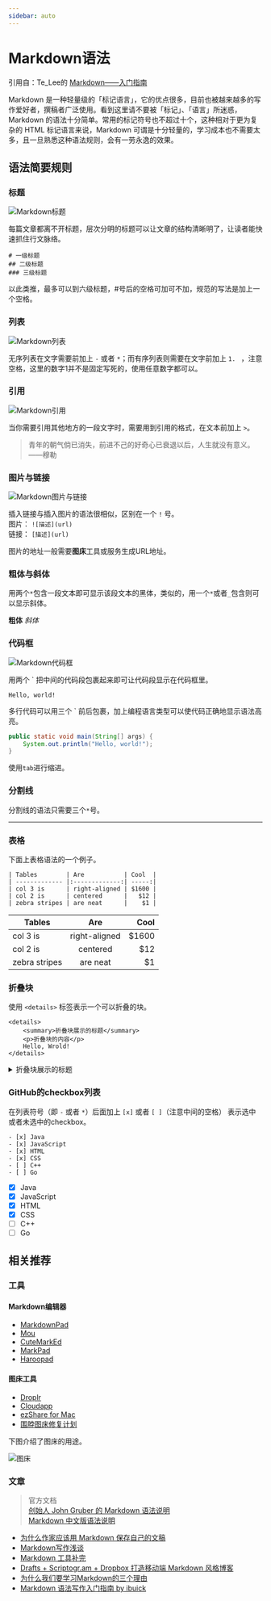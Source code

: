 ```yaml
---
sidebar: auto
---
```

# Markdown语法

引用自：Te_Lee的 [Markdown——入门指南](http://www.jianshu.com/p/1e402922ee32)

Markdown 是一种轻量级的「标记语言」，它的优点很多，目前也被越来越多的写作爱好者，撰稿者广泛使用。看到这里请不要被「标记」、「语言」所迷惑，Markdown 的语法十分简单。常用的标记符号也不超过十个，这种相对于更为复杂的 HTML 标记语言来说，Markdown 可谓是十分轻量的，学习成本也不需要太多，且一旦熟悉这种语法规则，会有一劳永逸的效果。

<!--more-->

## 语法简要规则

### 标题

![Markdown标题](http://ww1.sinaimg.cn/large/6aee7dbbgw1effeaclhiyj20eh09cwez.jpg)

每篇文章都离不开标题，层次分明的标题可以让文章的结构清晰明了，让读者能快速抓住行文脉络。

`# 一级标题`  
`## 二级标题`  
`### 三级标题`

以此类推，最多可以到六级标题，#号后的空格可加可不加，规范的写法是加上一个空格。

### 列表

![Markdown列表](http://ww4.sinaimg.cn/large/6aee7dbbgw1effew5aftij20d80bz3yw.jpg)

无序列表在文字需要前加上 `-` 或者 `*`；而有序列表则需要在文字前加上 `1. ` ，注意空格，这里的数字1并不是固定写死的，使用任意数字都可以。

### 引用

![Markdown引用](http://ww3.sinaimg.cn/large/6aee7dbbgw1effezhonxlj20e009c3yu.jpg)

当你需要引用其他地方的一段文字时，需要用到引用的格式，在文本前加上 `>`。

> 青年的朝气倘已消失，前进不己的好奇心已衰退以后，人生就没有意义。 ——穆勒

### 图片与链接

![Markdown图片与链接](http://ww2.sinaimg.cn/large/6aee7dbbgw1efffa67voyj20ix0ctq3n.jpg)

插入链接与插入图片的语法很相似，区别在一个 `!` 号。  
图片： `![描述](url)`  
链接： `[描述](url)`

图片的地址一般需要**图床**工具或服务生成URL地址。

### 粗体与斜体

用两个`*`包含一段文本即可显示该段文本的黑体，类似的，用一个`*`或者`_`包含则可以显示斜体。

**粗体** _斜体_

### 代码框

![Markdown代码框](http://ww3.sinaimg.cn/large/6aee7dbbgw1effg1lsa97j20lt0a8dgs.jpg)

用两个 ` 把中间的代码段包裹起来即可让代码段显示在代码框里。

`Hello, world!`

多行代码可以用三个 ` 前后包裹，加上编程语言类型可以使代码正确地显示语法高亮。
  
```java
public static void main(String[] args) {
    System.out.println("Hello, world!");
}
```

使用`tab`进行缩进。

### 分割线

分割线的语法只需要三个`*`号。

***

### 表格

下面上表格语法的一个例子。

```
| Tables        | Are           | Cool  |
| ------------- |:-------------:| -----:|
| col 3 is      | right-aligned | $1600 |
| col 2 is      | centered      |   $12 |
| zebra stripes | are neat      |    $1 |
```

| Tables        | Are           | Cool  |
| ------------- |:-------------:| -----:|
| col 3 is      | right-aligned | $1600 |
| col 2 is      | centered      |   $12 |
| zebra stripes | are neat      |    $1 |

### 折叠块

使用 `<details>` 标签表示一个可以折叠的块。

```
<details>
    <summary>折叠块展示的标题</summary>
    <p>折叠块的内容</p>
    Hello, Wrold!
</details>
```

<details>
    <summary>折叠块展示的标题</summary>
    <p>折叠块的内容</p>
    Hello, Wrold!
</details>

### GitHub的checkbox列表

在列表符号（即 `-` 或者 `*`）后面加上 `[x]` 或者 `[ ]`（注意中间的空格） 表示选中或者未选中的checkbox。

```
- [x] Java
- [x] JavaScript
- [x] HTML
- [x] CSS
- [ ] C++
- [ ] Go
```

- [x] Java
- [x] JavaScript
- [x] HTML
- [x] CSS
- [ ] C++
- [ ] Go

## 相关推荐

### 工具

#### Markdown编辑器

- [MarkdownPad](http://markdownpad.com/)
- [Mou](http://mouapp.com/)
- [CuteMarkEd](http://cloose.github.io/CuteMarkEd)
- [MarkPad](http://code52.org/DownmarkerWPF/)
- [Haroopad](http://pad.haroopress.com/user.html)

#### 图床工具

- [Droplr](http://droplr.com/)  
- [Cloudapp](http://www.getcloudapp.com/)  
- [ezShare for Mac](https://itunes.apple.com/cn/app/yi-xiang/id672522335?mt=12&uo=4)  
- [围脖图床修复计划](http://weibotuchuang.sinaapp.com/)  

下图介绍了图床的用途。

![图床](https://pic2.zhimg.com/v2-f0c54b4b142546767d920f7fb488cf81_b.jpg)

### 文章

> 官方文档  
> [创始人 John Gruber 的 Markdown 语法说明](http://daringfireball.net/projects/markdown/syntax)  
> [Markdown 中文版语法说明](http://wowubuntu.com/markdown/)

- [为什么作家应该用 Markdown 保存自己的文稿](http://www.jianshu.com/p/qqgjln)  
- [Markdown写作浅谈](http://www.yangzhiping.com/tech/r-markdown-knitr.html)  
- [Markdown 工具补完](http://www.appinn.com/markdown-tools/)  
- [Drafts + Scriptogr.am + Dropbox 打造移动端 Markdown 风格博客](http://jianshu.io/p/63HYZ6)  
- [为什么我们要学习Markdown的三个理由](http://news.cnblogs.com/n/139649/)  
- [Markdown 语法写作入门指南 by ibuick](http://ibuick.me/?p=4093)


